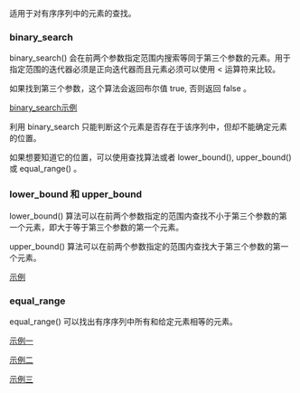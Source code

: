 
适用于对有序序列中的元素的查找。


### binary_search

binary_search() 会在前两个参数指定范围内搜索等同于第三个参数的元素。用于指定范围的迭代器必须是正向迭代器而且元素必须可以使用 < 运算符来比较。

如果找到第三个参数，这个算法会返回布尔值 true, 否则返回 false 。

[binary_search示例](04_容器算法/04_05_binary_search.cpp)

利用 binary_search 只能判断这个元素是否存在于该序列中，但却不能确定元素的位置。

如果想要知道它的位置，可以使用查找算法或者 lower_bound(), upper_bound() 或 equal_range() 。


### lower_bound 和 upper_bound

lower_bound() 算法可以在前两个参数指定的范围内查找不小于第三个参数的第一个元素，即大于等于第三个参数的第一个元素。

upper_bound() 算法可以在前两个参数指定的范围内查找大于第三个参数的第一个元素。

[示例](04_容器算法/04_05_lower_upper.cpp)


### equal_range

equal_range() 可以找出有序序列中所有和给定元素相等的元素。

[示例一](04_容器算法/04_05_equal_range.cpp)

[示例二](04_容器算法/04_05_equal_range_2.cpp)

[示例三](04_容器算法/04_05_equal_range_3.cpp)

